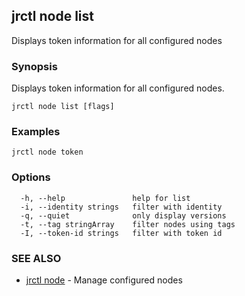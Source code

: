 ## jrctl node list

Displays token information for all configured nodes

### Synopsis

Displays token information for all configured nodes.

```
jrctl node list [flags]
```

### Examples

```
jrctl node token
```

### Options

```
  -h, --help               help for list
  -i, --identity strings   filter with identity
  -q, --quiet              only display versions
  -t, --tag stringArray    filter nodes using tags
  -I, --token-id strings   filter with token id
```

### SEE ALSO

* [jrctl node](jrctl_node.md)	 - Manage configured nodes

